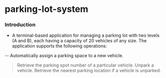 # parking-lot-system

### Introduction

- A terminal-based application for managing a parking lot with two levels (A and B), each having a capacity of 20 vehicles of any size. The application supports the following operations:

-- Automatically assign a parking space to a new vehicle.
> Retrieve the parking spot number of a particular vehicle.
> Unpark a vehicle.
> Retrieve the nearest parking location if a vehicle is unparked.
